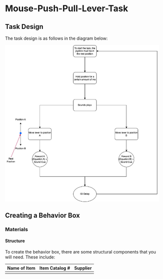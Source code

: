 # Mouse-Push-Pull-Lever-Task

## Task Design

The task design is as follows in the diagram below:

![Task Design](https://github.com/RajHarsor/Mouse-Push-Pull-Lever-Task/blob/main/Instructions%20+%20README/TaskDesign.png)

## Creating a Behavior Box

### Materials

#### Structure

To create the behavior box, there are some structural components that you will need. These include:

| Name of Item  | Item Catalog #  | Supplier
|---|---|---|
|   |   |   |



